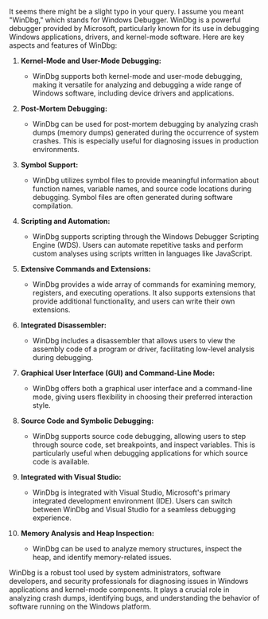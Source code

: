 It seems there might be a slight typo in your query. I assume you meant "WinDbg," which stands for Windows Debugger. WinDbg is a powerful debugger provided by Microsoft, particularly known for its use in debugging Windows applications, drivers, and kernel-mode software. Here are key aspects and features of WinDbg:

1. **Kernel-Mode and User-Mode Debugging:**
   - WinDbg supports both kernel-mode and user-mode debugging, making it versatile for analyzing and debugging a wide range of Windows software, including device drivers and applications.

2. **Post-Mortem Debugging:**
   - WinDbg can be used for post-mortem debugging by analyzing crash dumps (memory dumps) generated during the occurrence of system crashes. This is especially useful for diagnosing issues in production environments.

3. **Symbol Support:**
   - WinDbg utilizes symbol files to provide meaningful information about function names, variable names, and source code locations during debugging. Symbol files are often generated during software compilation.

4. **Scripting and Automation:**
   - WinDbg supports scripting through the Windows Debugger Scripting Engine (WDS). Users can automate repetitive tasks and perform custom analyses using scripts written in languages like JavaScript.

5. **Extensive Commands and Extensions:**
   - WinDbg provides a wide array of commands for examining memory, registers, and executing operations. It also supports extensions that provide additional functionality, and users can write their own extensions.

6. **Integrated Disassembler:**
   - WinDbg includes a disassembler that allows users to view the assembly code of a program or driver, facilitating low-level analysis during debugging.

7. **Graphical User Interface (GUI) and Command-Line Mode:**
   - WinDbg offers both a graphical user interface and a command-line mode, giving users flexibility in choosing their preferred interaction style.

8. **Source Code and Symbolic Debugging:**
   - WinDbg supports source code debugging, allowing users to step through source code, set breakpoints, and inspect variables. This is particularly useful when debugging applications for which source code is available.

9. **Integrated with Visual Studio:**
   - WinDbg is integrated with Visual Studio, Microsoft's primary integrated development environment (IDE). Users can switch between WinDbg and Visual Studio for a seamless debugging experience.

10. **Memory Analysis and Heap Inspection:**
    - WinDbg can be used to analyze memory structures, inspect the heap, and identify memory-related issues.

WinDbg is a robust tool used by system administrators, software developers, and security professionals for diagnosing issues in Windows applications and kernel-mode components. It plays a crucial role in analyzing crash dumps, identifying bugs, and understanding the behavior of software running on the Windows platform.